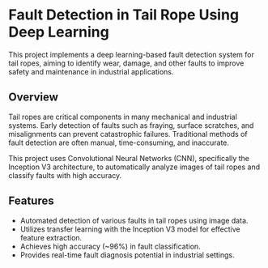 
# Fault Detection in Tail Rope Using Deep Learning

This project implements a deep learning-based fault detection system for tail ropes, aiming to identify wear, damage, and other faults to improve safety and maintenance in industrial applications.

## Overview

Tail ropes are critical components in many mechanical and industrial systems. Early detection of faults such as fraying, surface scratches, and misalignments can prevent catastrophic failures. Traditional methods of fault detection are often manual, time-consuming, and inaccurate.

This project uses Convolutional Neural Networks (CNN), specifically the Inception V3 architecture, to automatically analyze images of tail ropes and classify faults with high accuracy.

## Features

- Automated detection of various faults in tail ropes using image data.
- Utilizes transfer learning with the Inception V3 model for effective feature extraction.
- Achieves high accuracy (~96%) in fault classification.
- Provides real-time fault diagnosis potential in industrial settings.

